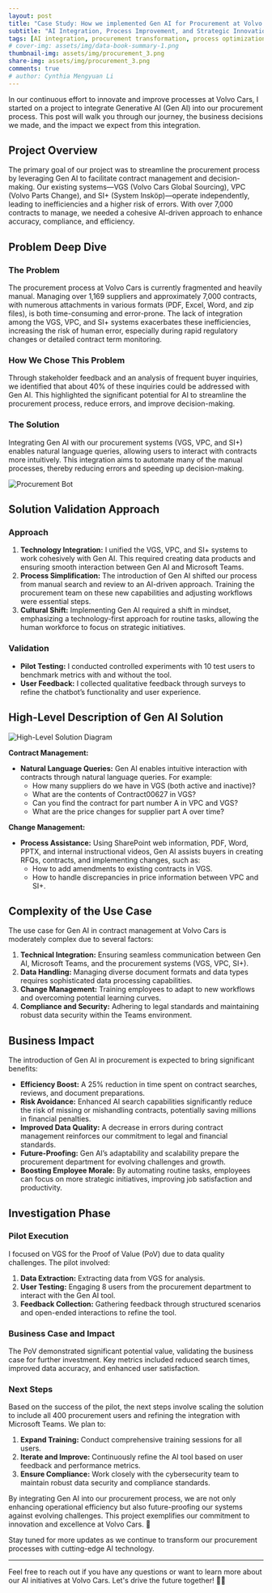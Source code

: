 ```yaml
---
layout: post
title: "Case Study: How we implemented Gen AI for Procurement at Volvo Cars"
subtitle: "AI Integration, Process Improvement, and Strategic Innovation"
tags: [AI integration, procurement transformation, process optimization, strategic implementation, LLM, OpenAI, Azure, LangChain, RAG, GPT-4]
# cover-img: assets/img/data-book-summary-1.png
thumbnail-img: assets/img/procurement_3.png
share-img: assets/img/procurement_3.png
comments: true
# author: Cynthia Mengyuan Li
---
```


In our continuous effort to innovate and improve processes at Volvo Cars, I started on a project to integrate Generative AI (Gen AI) into our procurement process. This post will walk you through our journey, the business decisions we made, and the impact we expect from this integration.

## Project Overview

The primary goal of our project was to streamline the procurement process by leveraging Gen AI to facilitate contract management and decision-making. Our existing systems—VGS (Volvo Cars Global Sourcing), VPC (Volvo Parts Change), and SI+ (System Insköp)—operate independently, leading to inefficiencies and a higher risk of errors. With over 7,000 contracts to manage, we needed a cohesive AI-driven approach to enhance accuracy, compliance, and efficiency.

## Problem Deep Dive

### The Problem

The procurement process at Volvo Cars is currently fragmented and heavily manual. Managing over 1,169 suppliers and approximately 7,000 contracts, with numerous attachments in various formats (PDF, Excel, Word, and zip files), is both time-consuming and error-prone. The lack of integration among the VGS, VPC, and SI+ systems exacerbates these inefficiencies, increasing the risk of human error, especially during rapid regulatory changes or detailed contract term monitoring.

### How We Chose This Problem

Through stakeholder feedback and an analysis of frequent buyer inquiries, we identified that about 40% of these inquiries could be addressed with Gen AI. This highlighted the significant potential for AI to streamline the procurement process, reduce errors, and improve decision-making.

### The Solution

Integrating Gen AI with our procurement systems (VGS, VPC, and SI+) enables natural language queries, allowing users to interact with contracts more intuitively. This integration aims to automate many of the manual processes, thereby reducing errors and speeding up decision-making.

![Procurement Bot](../assets/img/procurement_2.png)

## Solution Validation Approach

### Approach

1. **Technology Integration:** I unified the VGS, VPC, and SI+ systems to work cohesively with Gen AI. This required creating data products and ensuring smooth interaction between Gen AI and Microsoft Teams.
2. **Process Simplification:** The introduction of Gen AI shifted our process from manual search and review to an AI-driven approach. Training the procurement team on these new capabilities and adjusting workflows were essential steps.
3. **Cultural Shift:** Implementing Gen AI required a shift in mindset, emphasizing a technology-first approach for routine tasks, allowing the human workforce to focus on strategic initiatives.

### Validation

- **Pilot Testing:** I conducted controlled experiments with 10 test users to benchmark metrics with and without the tool.
- **User Feedback:** I collected qualitative feedback through surveys to refine the chatbot’s functionality and user experience.

## High-Level Description of Gen AI Solution

![High-Level Solution Diagram](../assets/img/procurement_1.png)

**Contract Management:**

- **Natural Language Queries:** Gen AI enables intuitive interaction with contracts through natural language queries. For example:
    - How many suppliers do we have in VGS (both active and inactive)?
    - What are the contents of Contract00627 in VGS?
    - Can you find the contract for part number A in VPC and VGS?
    - What are the price changes for supplier part A over time?

**Change Management:**

- **Process Assistance:** Using SharePoint web information, PDF, Word, PPTX, and internal instructional videos, Gen AI assists buyers in creating RFQs, contracts, and implementing changes, such as:
    - How to add amendments to existing contracts in VGS.
    - How to handle discrepancies in price information between VPC and SI+.

## Complexity of the Use Case

The use case for Gen AI in contract management at Volvo Cars is moderately complex due to several factors:

1. **Technical Integration:** Ensuring seamless communication between Gen AI, Microsoft Teams, and the procurement systems (VGS, VPC, SI+).
2. **Data Handling:** Managing diverse document formats and data types requires sophisticated data processing capabilities.
3. **Change Management:** Training employees to adapt to new workflows and overcoming potential learning curves.
4. **Compliance and Security:** Adhering to legal standards and maintaining robust data security within the Teams environment.

## Business Impact

The introduction of Gen AI in procurement is expected to bring significant benefits:

- **Efficiency Boost:** A 25% reduction in time spent on contract searches, reviews, and document preparations.
- **Risk Avoidance:** Enhanced AI search capabilities significantly reduce the risk of missing or mishandling contracts, potentially saving millions in financial penalties.
- **Improved Data Quality:** A decrease in errors during contract management reinforces our commitment to legal and financial standards.
- **Future-Proofing:** Gen AI’s adaptability and scalability prepare the procurement department for evolving challenges and growth.
- **Boosting Employee Morale:** By automating routine tasks, employees can focus on more strategic initiatives, improving job satisfaction and productivity.

## Investigation Phase

### Pilot Execution

I focused on VGS for the Proof of Value (PoV) due to data quality challenges. The pilot involved:

1. **Data Extraction:** Extracting data from VGS for analysis.
2. **User Testing:** Engaging 8 users from the procurement department to interact with the Gen AI tool.
3. **Feedback Collection:** Gathering feedback through structured scenarios and open-ended interactions to refine the tool.

### Business Case and Impact

The PoV demonstrated significant potential value, validating the business case for further investment. Key metrics included reduced search times, improved data accuracy, and enhanced user satisfaction.

### Next Steps

Based on the success of the pilot, the next steps involve scaling the solution to include all 400 procurement users and refining the integration with Microsoft Teams. We plan to:

1. **Expand Training:** Conduct comprehensive training sessions for all users.
2. **Iterate and Improve:** Continuously refine the AI tool based on user feedback and performance metrics.
3. **Ensure Compliance:** Work closely with the cybersecurity team to maintain robust data security and compliance standards.

By integrating Gen AI into our procurement process, we are not only enhancing operational efficiency but also future-proofing our systems against evolving challenges. This project exemplifies our commitment to innovation and excellence at Volvo Cars. 🚀

Stay tuned for more updates as we continue to transform our procurement processes with cutting-edge AI technology.

---

Feel free to reach out if you have any questions or want to learn more about our AI initiatives at Volvo Cars. Let's drive the future together! 🚗✨
